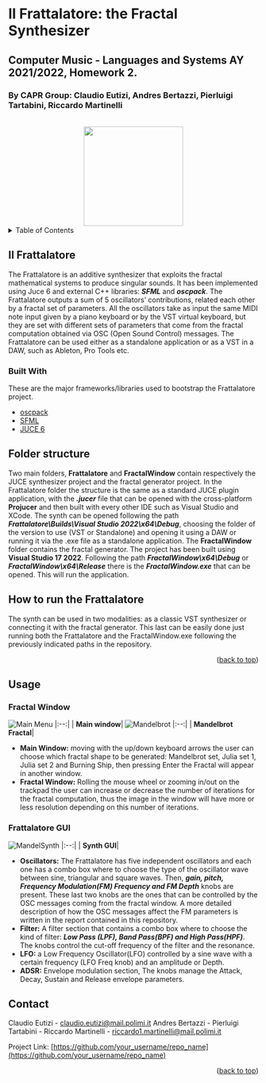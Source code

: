 # Il Frattalatore: the Fractal Synthesizer
## Computer Music - Languages and Systems AY 2021/2022, Homework 2.
### By CAPR Group: Claudio Eutizi, Andres Bertazzi, Pierluigi Tartabini, Riccardo Martinelli

<br />
<div align="center">
<img src="https://user-images.githubusercontent.com/51057211/169388464-58b6c300-094e-49a4-bde6-31e8fce45283.png" width="200" height="200">
</div>

<!-- TABLE OF CONTENTS -->
<details>
  <summary>Table of Contents</summary>
  <ol>
    <li>
      <a href="#il-frattalatore">Il Frattalatore</a>
      <ul>
        <li><a href="#built-with">Built With</a></li>
      </ul>
    </li>
    <li>
      <a href="#folder-structure">Folder Structure</a>
    <li>
      <a href="#usage">Usage</a>
      <ul>
      <a href="#fractal-window">Fractal Window</a>
      </ul>
      <ul>
      <a href="#frattalatore-gui">Frattalatore GUI</a>
      </ul>
    </li>
    <li><a href="#contact">Contact</a></li>
  </ol>
</details>

## Il Frattalatore
The Frattalatore is an additive synthesizer that exploits the fractal mathematical systems to produce singular sounds. It has been implemented using Juce 6 and external C++ libraries: ***SFML*** and ***oscpack***.
The Frattalatore outputs a sum of 5 oscillators’ contributions, related each other by a fractal set of parameters. All the oscillators take as input the same MIDI note input given by a piano keyboard or by the VST virtual keyboard, but they are set with different sets of parameters that come from the fractal computation obtained via OSC (Open Sound Control) messages. The Frattalatore can be used either as a standalone application or as a VST in a DAW, such as Ableton, Pro Tools etc.

### Built With

These are the major frameworks/libraries used to bootstrap the  Frattalatore project.

* [oscpack](http://www.rossbencina.com/code/oscpack)
* [SFML](https://github.com/SFML/SFML)
* [JUCE 6](https://juce.com/)

## Folder structure
Two main folders, **Frattalatore** and **FractalWindow** contain respectively the JUCE synthesizer project and the fractal generator project.
In the Frattalatore folder the structure is the same as a standard JUCE plugin application, with the ***.jucer*** file that can be opened with the cross-platform **Projucer** and then built with every other IDE such as Visual Studio and XCode.
The synth can be opened following the path ***Frattalatore\Builds\Visual Studio 2022\x64\Debug***, choosing the folder of the version to use (VST or Standalone) and opening it using a DAW or running it via the .exe file as a standalone application.
The **FractalWindow** folder contains the fractal generator. The project has been built using **Visual Studio 17 2022**. Following the path ***FractalWindow\x64\Debug*** or ***FractalWindow\x64\Release*** there is the ***FractalWindow.exe*** that can be opened. This will run the application.

## How to run the Frattalatore

The synth can be used in two modalities: as a classic VST synthesizer or connecting it with the fractal generator. This last can be easily done just running both the Frattalatore and the FractalWindow.exe following the previously indicated paths in the repository. 

<p align="right">(<a href="#top">back to top</a>)</p>

## Usage
### Fractal Window
![Main Menu](https://user-images.githubusercontent.com/51057211/169401448-8dc7afb9-c972-4edd-9cad-b2ffd8fe2ee2.png)
|:--:|
| <b>Main window</b>|
![Mandelbrot](https://user-images.githubusercontent.com/51057211/169401671-b76a4744-5b97-4218-ba14-5741e8fe2e23.png)
|:--:|
| <b>Mandelbrot Fractal</b>|


* **Main Window:** moving with the up/down keyboard arrows the user can choose which fractal shape to be generated: Mandelbrot set, Julia set 1, Julia set 2 and Burning Ship, then pressing Enter the Fractal will appear in another window.
* **Fractal Window:** Rolling the mouse wheel or zooming in/out on the trackpad the user can increase or decrease the number of iterations for the fractal computation, thus the image in the window will have more or less resolution depending on this number of iterations.


### Frattalatore GUI
![MandelSynth](https://user-images.githubusercontent.com/51057211/169401305-0098db14-5628-4c05-a4f0-25d2347a9e72.png)
|:--:|
| <b>Synth GUI</b>|

* **Oscillators:** The Frattalatore has five independent oscillators and each one has a combo box where to choose the type of the oscillator wave between sine, triangular and square waves. Then, ***gain, pitch, Frequency Modulation(FM) Frequency and FM Depth*** knobs are present. These last two knobs are the ones that can be controlled by the OSC messages coming from the fractal window. A more detailed description of how the OSC messages affect the FM parameters is written in the report contained in this repository.
* **Filter:** A filter section that contains a combo box where to choose the kind of filter: ***Low Pass (LPF), Band Pass(BPF) and High Pass(HPF)***. The knobs control the cut-off frequency of the filter and the resonance.
* **LFO:** a Low Frequency Oscillator(LFO) controlled by a sine wave with a certain frequency (LFO Freq knob) and an amplitude or Depth.
* **ADSR:** Envelope modulation section, The knobs manage the Attack, Decay, Sustain and Release envelope parameters.

## Contact

Claudio Eutizi - claudio.eutizi@mail.polimi.it
Andres Bertazzi - 
Pierluigi Tartabini -
Riccardo Martinelli - riccardo1.martinelli@mail.polimi.it

Project Link: [https://github.com/your_username/repo_name](https://github.com/your_username/repo_name)

<p align="right">(<a href="#top">back to top</a>)</p>

